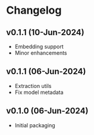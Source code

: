 # Changelog

<!--next-version-placeholder-->

## v0.1.1 (10-Jun-2024)

- Embedding support
- Minor enhancements

## v0.1.1 (06-Jun-2024)

- Extraction utils
- Fix model metadata

## v0.1.0 (06-Jun-2024)

- Initial packaging
